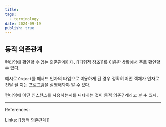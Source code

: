 ```yaml
---
title: 
tags:
  - terminology
date: 2024-09-19
publish: true
---
```

## 동적 의존관계
런타임에 확인할 수 있는 의존관계이다. [[다형적 참조]]를 이용한 상황에서 주로 확인할 수 있다.

예시로 `Object`를 메서드 인자의 타입으로 이용하게 된 경우 정확히 어떤 객체가 인자로 전달 될 지는 프로그램을 실행해봐야 알 수 있다.

런타임에 어떤 인스턴스를 사용하는지를 나타내는 것이 동적 의존관계라고 볼 수 있다.

---
References: 

Links: [[정적 의존관계]]